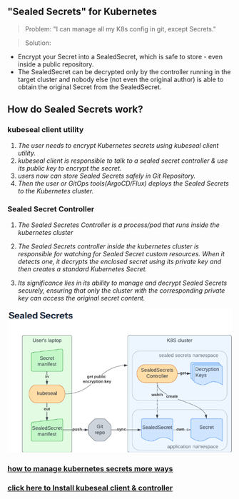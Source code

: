 ## "Sealed Secrets" for Kubernetes

> Problem: "I can manage all my K8s config in git, except Secrets."

> Solution: 
* Encrypt your Secret into a SealedSecret, which is safe to store - even inside a public repository. 
* The SealedSecret can be decrypted only by the controller running in the target cluster and nobody else (not even the original author) is able to obtain the original Secret from the SealedSecret.

## How do Sealed Secrets work?

### kubeseal client utility

1. _The user needs to encrypt Kubernetes secrets using kubeseal client utility._
2. _kubeseal client is responsible to talk to a sealed secret controller & use its public key to encrypt the secret._
3. _users now can store Sealed Secrets safely in Git Repository._
4. _Then the user or GitOps tools(ArgoCD/Flux) deploys the Sealed Secrets to the Kubernetes cluster._

### Sealed Secret Controller

1. _The Sealed Secretes Controller is a process/pod that runs inside the kubernetes cluster_

2.  _The Sealed Secrets controller inside the kubernetes cluster is responsible for watching for Sealed Secret custom resources. When it detects one, it decrypts the enclosed secret using its private key and then creates a standard Kubernetes Secret._ 

3. _Its significance lies in its ability to manage and decrypt Sealed Secrets securely, ensuring that only the cluster with the corresponding private key can access the original secret content._

![sealed-secret](static/sealed-secret.png)

### [how to manage kubernetes secrets more ways](https://akuity.io/blog/how-to-manage-kubernetes-secrets-gitops)


### [click here to Install kubeseal client & controller](https://github.com/bitnami-labs/sealed-secrets/releases)
